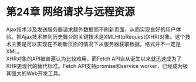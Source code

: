 # 第24章 网络请求与远程资源
Ajax技术涉及发送服务器请求额外数据而不刷新页面，从而实现良好的用户体验。把Ajax技术推到历史舞台的关键技术是XMLHttpRequest(XHR)对象。这个技术主要是可以实现在不刷新页面的情况下从服务器获取数据，格式并不一定是XML。  
XHR对象的API被普遍认为比较难用，而Fetch API自从诞生以来就迅速成为了XHR更现代的替代标准。Fetch API支持promise和service worker，已经成为极其强大的Web开发工具。
